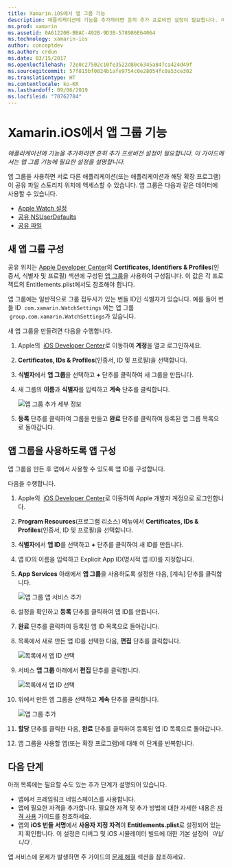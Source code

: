 ```yaml
---
title: Xamarin.iOS에서 앱 그룹 기능
description: 애플리케이션에 기능을 추가하려면 흔히 추가 프로비전 설정이 필요합니다. 이 가이드에서는 앱 그룹 기능에 필요한 설정을 설명합니다.
ms.prod: xamarin
ms.assetid: 0A61220B-BBAC-492B-9D3B-578986E64064
ms.technology: xamarin-ios
author: conceptdev
ms.author: crdun
ms.date: 03/15/2017
ms.openlocfilehash: 72e0c27502c10fe3522d80c6345a847ca424d49f
ms.sourcegitcommit: 57f815bf0024b1afe9754c0e28054fc0a53ce302
ms.translationtype: HT
ms.contentlocale: ko-KR
ms.lasthandoff: 09/06/2019
ms.locfileid: "70762784"
---
```

# <a name="app-group-capabilities-in-xamarinios"></a>Xamarin.iOS에서 앱 그룹 기능

_애플리케이션에 기능을 추가하려면 흔히 추가 프로비전 설정이 필요합니다. 이 가이드에서는 앱 그룹 기능에 필요한 설정을 설명합니다._

앱 그룹을 사용하면 서로 다른 애플리케이션(또는 애플리케이션과 해당 확장 프로그램)이 공유 파일 스토리지 위치에 액세스할 수 있습니다. 앱 그룹은 다음과 같은 데이터에 사용할 수 있습니다.

* [Apple Watch 설정](~/ios/watchos/app-fundamentals/settings.md)
* [공유 NSUserDefaults](~/ios/app-fundamentals/user-defaults.md)
* [공유 파일](~/ios/watchos/app-fundamentals/parent-app.md#files)

## <a name="configure-a-new-app-group"></a>새 앱 그룹 구성

공유 위치는 [Apple Developer Center](https://developer.apple.com/account/)의 **Certificates, Identifiers & Profiles**(인증서, 식별자 및 프로필) 섹션에 구성된 [앱 그룹](https://developer.apple.com/library/content/documentation/Miscellaneous/Reference/EntitlementKeyReference/Chapters/EnablingAppSandbox.html#//apple_ref/doc/uid/TP40011195-CH4-SW19)을 사용하여 구성됩니다. 이 값은 각 프로젝트의 Entitlements.plist에서도 참조해야 합니다.

앱 그룹에는 일반적으로 그룹 접두사가 있는 번들 ID인 식별자가 있습니다. 예를 들어 번들 ID  `com.xamarin.WatchSettings` 에는 앱 그룹  `group.com.xamarin.WatchSettings`가 있습니다.

새 앱 그룹을 만들려면 다음을 수행합니다.

1. Apple의  [iOS Developer Center](https://developer.apple.com/account/)로 이동하여 **계정**을 열고 로그인하세요.
2. **Certificates, IDs & Profiles**(인증서, ID 및 프로필)을 선택합니다.
3. **식별자**에서 **앱 그룹**을 선택하고 **+** 단추를 클릭하여 새 그룹을 만듭니다.
4. 새 그룹의 **이름**과 **식별자**를 입력하고 **계속** 단추를 클릭합니다. 
   
    ![앱 그룹 추가 세부 정보](app-groups-capabilities-images/image52.png)

5. **등록** 단추를 클릭하여 그룹을 만들고 **완료** 단추를 클릭하여 등록된 앱 그룹 목록으로 돌아갑니다.

## <a name="configure-an-app-to-use-app-groups"></a>앱 그룹을 사용하도록 앱 구성

앱 그룹을 만든 후 앱에서 사용할 수 있도록 앱 ID를 구성합니다.

다음을 수행합니다.

1. Apple의  [iOS Developer Center](https://developer.apple.com/account/)로 이동하여 Apple 개발자 계정으로 로그인합니다.
2. **Program Resources**(프로그램 리소스) 메뉴에서 **Certificates, IDs & Profiles**(인증서, ID 및 프로필)을 선택합니다.
3. **식별자**에서 **앱 ID**를 선택하고 **+** 단추를 클릭하여 새 ID를 만듭니다.
4. 앱 ID의 이름을 입력하고 Explicit App ID(명시적 앱 ID)를 지정합니다.
5. **App Services** 아래에서 **앱 그룹**을 사용하도록 설정한 다음, [계속] 단추를 클릭합니다.

    ![앱 그룹 앱 서비스 추가](app-groups-capabilities-images/image53.png)

6. 설정을 확인하고 **등록** 단추를 클릭하여 앱 ID를 만듭니다.
7. **완료** 단추를 클릭하여 등록된 앱 ID 목록으로 돌아갑니다.
8. 목록에서 새로 만든 앱 ID를 선택한 다음, **편집** 단추를 클릭합니다.

    ![목록에서 앱 ID 선택](app-groups-capabilities-images/image54.png)

9. 서비스 **앱 그룹** 아래에서 **편집** 단추를 클릭합니다.

    ![목록에서 앱 ID 선택](app-groups-capabilities-images/image55.png)

10. 위에서 만든 앱 그룹을 선택하고 **계속** 단추를 클릭합니다.

    ![앱 그룹 추가](app-groups-capabilities-images/image56.png)

11. **할당** 단추를 클릭한 다음, **완료** 단추를 클릭하여 등록된 앱 ID 목록으로 돌아갑니다.
12. 앱 그룹을 사용할 앱(또는 확장 프로그램)에 대해 이 단계를 반복합니다.

## <a name="next-steps"></a>다음 단계

아래 목록에는 필요할 수도 있는 추가 단계가 설명되어 있습니다.

* 앱에서 프레임워크 네임스페이스를 사용합니다.
* 앱에 필요한 자격을 추가합니다. 필요한 자격 및 추가 방법에 대한 자세한 내용은 [자격 사용](~/ios/deploy-test/provisioning/entitlements.md) 가이드를 참조하세요.
* 앱의 **iOS 번들 서명**에서 **사용자 지정 자격**이 **Entitlements.plist**로 설정되어 있는지 확인합니다. 이 설정은 디버그 및 iOS 시뮬레이터 빌드에 대한 기본 설정이  _아닙니다_ .

앱 서비스에 문제가 발생하면 주 가이드의 [문제 해결](~/ios/deploy-test/provisioning/capabilities/index.md) 섹션을 참조하세요.
